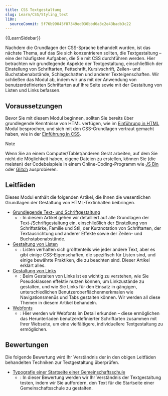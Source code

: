 ```yaml
---
title: CSS Textgestaltung
slug: Learn/CSS/Styling_text
l10n:
  sourceCommit: 5f76b99045f87349ed030bbd6a3c2e43badb3c22
---
```


{{LearnSidebar}}

Nachdem die Grundlagen der CSS-Sprache behandelt wurden, ist das nächste Thema, auf das Sie sich konzentrieren sollten, die Textgestaltung – eine der häufigsten Aufgaben, die Sie mit CSS durchführen werden. Hier betrachten wir grundlegende Aspekte der Textgestaltung, einschließlich der Einstellung von Schriftarten, Fettschrift, Kursivschrift, Zeilen- und Buchstabenabstände, Schlagschatten und anderer Texteigenschaften. Wir schließen das Modul ab, indem wir uns mit der Anwendung von benutzerdefinierten Schriftarten auf Ihre Seite sowie mit der Gestaltung von Listen und Links befassen.

## Voraussetzungen

Bevor Sie mit diesem Modul beginnen, sollten Sie bereits über grundlegende Kenntnisse von HTML verfügen, wie im [Einführung in HTML](/de/docs/Learn/HTML/Introduction_to_HTML) Modul besprochen, und sich mit den CSS-Grundlagen vertraut gemacht haben, wie in der [Einführung in CSS](/de/docs/Learn/CSS/First_steps).

> [!NOTE]
> Wenn Sie an einem Computer/Tablet/anderen Gerät arbeiten, auf dem Sie nicht die Möglichkeit haben, eigene Dateien zu erstellen, können Sie (die meisten) der Codebeispiele in einem Online-Coding-Programm wie [JS Bin](https://jsbin.com/) oder [Glitch](https://glitch.com/) ausprobieren.

## Leitfäden

Dieses Modul enthält die folgenden Artikel, die Ihnen die wesentlichen Grundlagen der Gestaltung von HTML-Textinhalten beibringen.

- [Grundlegende Text- und Schriftgestaltung](/de/docs/Learn/CSS/Styling_text/Fundamentals)
  - : In diesem Artikel gehen wir detailliert auf alle Grundlagen der Text-/Schriftgestaltung ein, einschließlich der Einstellung von Schriftstärke, Familie und Stil, der Kurznotation von Schriftarten, der Textausrichtung und anderer Effekte sowie der Zeilen- und Buchstabenabstände.
- [Gestaltung von Listen](/de/docs/Learn/CSS/Styling_text/Styling_lists)
  - : Listen verhalten sich größtenteils wie jeder andere Text, aber es gibt einige CSS-Eigenschaften, die spezifisch für Listen sind, und einige bewährte Praktiken, die zu beachten sind. Dieser Artikel erklärt alles.
- [Gestaltung von Links](/de/docs/Learn/CSS/Styling_text/Styling_links)
  - : Beim Gestalten von Links ist es wichtig zu verstehen, wie Sie Pseudoklassen effektiv nutzen können, um Linkzustände zu gestalten, und wie Sie Links für den Einsatz in gängigen, unterschiedlichen Benutzeroberflächenmerkmalen wie Navigationsmenüs und Tabs gestalten können. Wir werden all diese Themen in diesem Artikel behandeln.
- [Webfonts](/de/docs/Learn/CSS/Styling_text/Web_fonts)
  - : Hier werden wir Webfonts im Detail erkunden – diese ermöglichen das Herunterladen benutzerdefinierter Schriftarten zusammen mit Ihrer Webseite, um eine vielfältigere, individuellere Textgestaltung zu ermöglichen.

## Bewertungen

Die folgende Bewertung wird Ihr Verständnis der in den obigen Leitfäden behandelten Techniken zur Textgestaltung überprüfen.

- [Typografie einer Startseite einer Gemeinschaftsschule](/de/docs/Learn/CSS/Styling_text/Typesetting_a_homepage)
  - : In dieser Bewertung werden wir Ihr Verständnis der Textgestaltung testen, indem wir Sie auffordern, den Text für die Startseite einer Gemeinschaftsschule zu gestalten.
